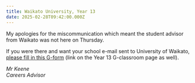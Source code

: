 ```yaml
---
title: Waikato University, Year 13
date: 2025-02-28T09:42:00.000Z
---
```

My apologies for the miscommunication which meant the student advisor from Waikato was not here on Thursday.  

If you were there and want your school e-mail sent to University of Waikato, [please fill in this G-form](https://docs.google.com/forms/d/e/1FAIpQLSemGQiyZw9cPEgRhu2zMhcmSH1k26ceiQn-xIlkWWYUV12oMw/viewform) (link on the Year 13 G-classroom page as well).[](https://docs.google.com/forms/d/e/1FAIpQLSemGQiyZw9cPEgRhu2zMhcmSH1k26ceiQn-xIlkWWYUV12oMw/viewform)

*Mr Keene  
Careers Advisor*
